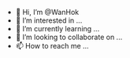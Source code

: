 - 👋 Hi, I’m @WanHok
- 👀 I’m interested in ...
- 🌱 I’m currently learning ...
- 💞️ I’m looking to collaborate on ...
- 📫 How to reach me ...

<!---
WanHok/WanHok is a ✨ special ✨ repository because its `README.md` (this file) appears on your GitHub profile.
You can click the Preview link to take a look at your changes.
--->

